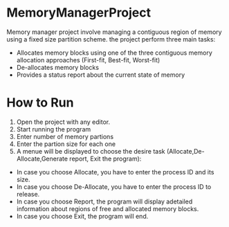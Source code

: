 # MemoryManagerProject
Memory manager project  involve  managing  a  contiguous  region  of  memory  using  a  fixed  size  partition  scheme.
the project perform  three  main  tasks:
- Allocates memory blocks using one of the three contiguous memory allocation approaches (First-fit, Best-fit, Worst-fit)
- De-allocates memory blocks
- Provides a status report about the current state of memory

# How to Run
1. Open the project with any editor.
2. Start running the program
3. Enter number of memory partions
4. Enter the partion size for each one
5. A menue will be displayed to choose the desire task (Allocate,De-Allocate,Generate report, Exit the program):
  - In case you choose Allocate, you have to enter the process ID and its size.
  - In case you choose De-Allocate, you have to enter the process ID to release.
  - In case you choose Report, the program will display adetailed information about regions of free and allocated memory blocks.
  - In case you choose Exit, the program will end.

